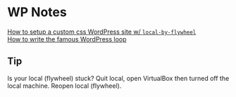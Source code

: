 # WP Notes

[How to setup a custom css WordPress site w/ `local-by-flywheel`](/how-to-setup-a-custom-css-wordpress-site.md)  
[How to write the famous WordPress loop](/how-to-write-the-famous-wordpress-loop.md)  

## Tip
Is your local (flywheel) stuck? Quit local, open VirtualBox then turned off the local machine. Reopen local (flywheel).
